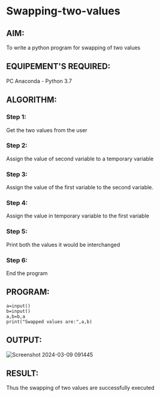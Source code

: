 # Swapping-two-values
## AIM:
To write a python program for swapping of two values
## EQUIPEMENT'S REQUIRED: 
PC
Anaconda - Python 3.7
## ALGORITHM: 
### Step 1:
Get the two values from the user
### Step 2: 
Assign the value of second variable to a temporary variable 
### Step 3: 
Assign the value of the first variable to the second variable.
### Step 4:  
Assign the value in temporary variable to the first variable
### Step 5: 
Print both the values it would be interchanged
### Step 6: 
End the program
## PROGRAM:
```
a=input()
b=input()
a,b=b,a
print("Swapped values are:",a,b)
```

## OUTPUT:
![Screenshot 2024-03-09 091445](https://github.com/hasnu0406/Swapping-two-values/assets/135305537/405850ae-10ad-4181-8abd-fc72d6a0fe31)



## RESULT:
Thus the swapping of two values are successfully executed



